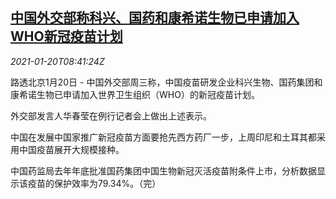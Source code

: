 <!--1611132840000-->
[中国外交部称科兴、国药和康希诺生物已申请加入WHO新冠疫苗计划](https://cn.reuters.com/article/china-mofa-covid-vaccine-who-0120-idCNKBS29P0VF)
------

<div><i>2021-01-20T08:41:24Z</i></div><p>路透北京1月20日 - 中国外交部周三称，中国疫苗研发企业科兴生物、国药集团和康希诺生物已申请加入世界卫生组织（WHO）的新冠疫苗计划。</p><p>外交部发言人华春莹在例行记者会上做出上述表示。</p><p>中国在发展中国家推广新冠疫苗方面要抢先西方药厂一步，上周印尼和土耳其都采用中国疫苗展开大规模接种。</p><p>中国药监局去年年底批准国药集团中国生物新冠灭活疫苗附条件上市，分析数据显示该疫苗的保护效率为79.34%。（完）</p>
